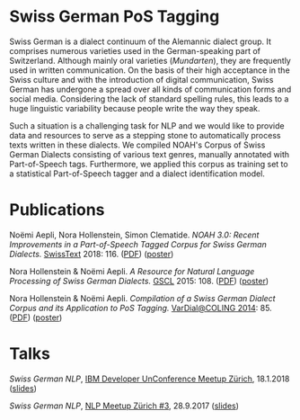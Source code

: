 # Swiss German PoS Tagging

Swiss German is a dialect continuum of the Alemannic dialect group. It comprises numerous varieties used in the German-speaking part of Switzerland. Although mainly oral varieties (_Mundarten_), they are frequently used in written communication. On the basis of their high acceptance in the Swiss culture and with the introduction of digital communication, Swiss German has undergone a spread over all kinds of communication forms and social media. Considering the lack of standard spelling rules, this leads to a huge linguistic variability because people write the way they speak. 

Such a situation is a challenging task for NLP and we would like to provide data and resources to serve as a stepping stone to automatically process texts written in these dialects. We compiled NOAH's Corpus of Swiss German Dialects consisting of various text genres, manually annotated with Part-of-Speech tags. Furthermore, we applied this corpus as training set to a statistical Part-of-Speech tagger and a dialect identification model.



# Publications

Noëmi Aepli, Nora Hollenstein, Simon Clematide. _NOAH 3.0:  Recent Improvements in a Part-of-Speech Tagged Corpus for Swiss German Dialects._ [SwissText](https://www.swisstext.org/) 2018: 116.  ([PDF](/docs/swisstext_2018_abstracts.pdf)) ([poster](/docs/swisstext_2018_noah.pdf))

Nora Hollenstein & Noëmi Aepli. _A Resource for Natural Language Processing of Swiss German Dialects._ [GSCL](https://www.gscl.org/) 2015: 108.
([PDF](https://pdfs.semanticscholar.org/e250/0609bd7dc44f43f22560c8af69fccc3b7afd.pdf)) ([poster](/docs/gscl2015_poster.pdf))

Nora Hollenstein & Noëmi Aepli. _Compilation of a Swiss German Dialect Corpus and its Application to PoS Tagging._ [VarDial@COLING 2014](http://corporavm.uni-koeln.de/vardial/): 85.
([PDF](http://www.aclweb.org/anthology/W14-5310)) ([poster](/docs/vardial2014_poster.pdf))


# Talks

_Swiss German NLP_, [IBM Developer UnConference Meetup Zürich](https://www.meetup.com/de-DE/Big-Data-Developers-Switzerland/events/242917086/?isFromReg=true&fromJoin=242917086), 18.1.2018 ([slides](/docs/IBM_UnConference_2018_gsw.pdf))

_Swiss German NLP_, [NLP Meetup Zürich #3](https://www.meetup.com/NLP-Zurich/events/243080359/), 28.9.2017 ([slides](/docs/NLP_Meetup_2017_gsw.pdf))
